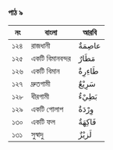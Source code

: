 ### পাঠ ৯

| নং  | বাংলা           | আরবি      |
| --- | --------------- | --------- |
| ১২৪ | রাজধানী         | عاصِمَةٌ  |
| ১২৫ | একটি বিমানবন্দর | مَطَارٌ   |
| ১২৬ | একটি বিমান      | طَاءِرِةٌ |
| ১২৭ | দ্রুতগামী       | سَرِيْعٌ  |
| ১২৮ | ধীরগামী         | بَطِيْءٌ  |
| ১২৯ | একটি গোলাপ      | وِرْدَةٌ  |
| ১৩০ | একটি ফল         | فَاكِهَةٌ |
| ১৩১ | সুস্বাদু        | لَزيْزٌ   |
